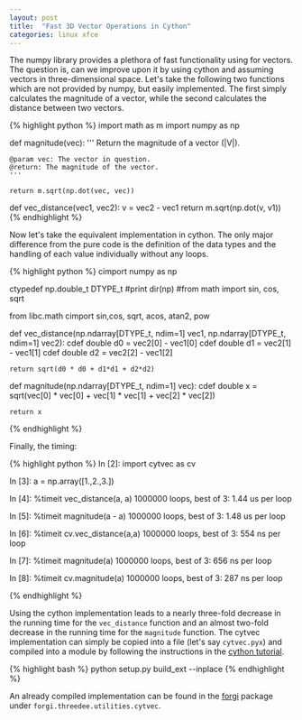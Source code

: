 ```yaml
---
layout: post
title:  "Fast 3D Vector Operations in Cython"
categories: linux xfce
---
```


The numpy library provides a plethora of fast functionality using for vectors. The question is, can we improve upon it by using cython and assuming vectors in three-dimensional space. Let's take the following two functions which are not provided by numpy, but easily implemented. The first simply calculates the magnitude of a vector, while the second calculates the distance between two vectors.

{% highlight python %}
import math as m
import numpy as np

def magnitude(vec):
    '''
    Return the magnitude of a vector (|V|).

    @param vec: The vector in question.
    @return: The magnitude of the vector.
    '''

    return m.sqrt(np.dot(vec, vec))
    
def vec_distance(vec1, vec2):
    v = vec2 - vec1
    return m.sqrt(np.dot(v, v1))
{% endhighlight %}


Now let's take the equivalent implementation in cython. The only major difference from the pure code is the definition of the data types and the handling of each value individually without any loops.

{% highlight python %}
cimport numpy as np

ctypedef np.double_t DTYPE_t
#print dir(np)
#from math import sin, cos, sqrt

from libc.math cimport sin,cos, sqrt, acos, atan2, pow

def vec_distance(np.ndarray[DTYPE_t, ndim=1] vec1, np.ndarray[DTYPE_t, ndim=1] vec2):
    cdef double d0 = vec2[0] - vec1[0]
    cdef double d1 = vec2[1] - vec1[1]
    cdef double d2 = vec2[2] - vec1[2]
    
    return sqrt(d0 * d0 + d1*d1 + d2*d2)
    
def magnitude(np.ndarray[DTYPE_t, ndim=1] vec):
    cdef double x = sqrt(vec[0] * vec[0] + vec[1] * vec[1] + vec[2] * vec[2])

    return x
{% endhighlight %}

Finally, the timing:

{% highlight python %}
In [2]: import cytvec as cv

In [3]: a = np.array([1.,2.,3.])

In [4]: %timeit vec_distance(a, a)
1000000 loops, best of 3: 1.44 us per loop

In [5]: %timeit magnitude(a - a)
1000000 loops, best of 3: 1.48 us per loop

In [6]: %timeit cv.vec_distance(a,a)
1000000 loops, best of 3: 554 ns per loop

In [7]: %timeit magnitude(a)
1000000 loops, best of 3: 656 ns per loop

In [8]: %timeit cv.magnitude(a)
1000000 loops, best of 3: 287 ns per loop

{% endhighlight %}

Using the cython implementation leads to a nearly three-fold decrease in the running time for the `vec_distance` function and an almost two-fold decrease in the running time for the `magnitude` function. The cytvec implementation can simply be copied into a file (let's say `cytvec.pyx`) and compiled into a module by following the instructions in the [cython tutorial](http://docs.cython.org/src/tutorial/cython_tutorial.html).

{% highlight bash %}
python setup.py build_ext --inplace
{% endhighlight %}

An already compiled implementation can be found in the [forgi](http://www.tbi.univie.ac.at/~pkerp/forgi/) package under `forgi.threedee.utilities.cytvec`.


